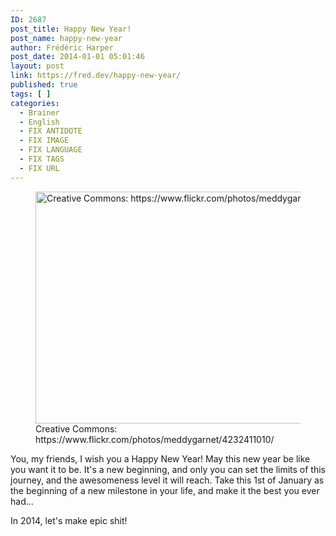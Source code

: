 ```yaml
---
ID: 2687
post_title: Happy New Year!
post_name: happy-new-year
author: Frédéric Harper
post_date: 2014-01-01 05:01:46
layout: post
link: https://fred.dev/happy-new-year/
published: true
tags: [ ]
categories:
  - Brainer
  - English
  - FIX ANTIDOTE
  - FIX IMAGE
  - FIX LANGUAGE
  - FIX TAGS
  - FIX URL
---
```

<figure><img alt="Creative Commons: https://www.flickr.com/photos/meddygarnet/4232411010/" src="http://fred.dev/wp-content/uploads/2014/01/happynewyear.jpg" width="600" height="371"/><figcaption> Creative Commons: https://www.flickr.com/photos/meddygarnet/4232411010/</figcaption></figure><p>You, my friends, I wish you a Happy New Year! May this new year be like you want it to be. It's a new beginning, and only you can set the limits of this journey, and the awesomeness level it will reach. Take this 1st of January as the beginning of a new milestone in your life, and make it the best you ever had...</p><p>In 2014, let's make epic shit!</p> 